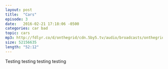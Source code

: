 ```yaml
---
layout: post
title:  "Cars"
episode: 3
date:   2016-02-21 17:18:06 -0500
categories: car bad
topic: cars
mp3: http://fdlyr.co/d/onthegrid/cdn.5by5.tv/audio/broadcasts/onthegrid/2016/onthegrid-154.mp3
size: 52156635
length: "52:12"
---
```


Testing testing testing testing
